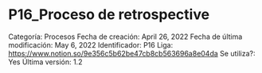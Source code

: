 # P16_Proceso de retrospective

Categoría: Procesos
Fecha de creación: April 26, 2022
Fecha de última modificación: May 6, 2022
Identificador: P16
Liga: https://www.notion.so/9e356c5b62be47cb8cb563696a8e04da
Se utiliza?: Yes
Última versión: 1.2